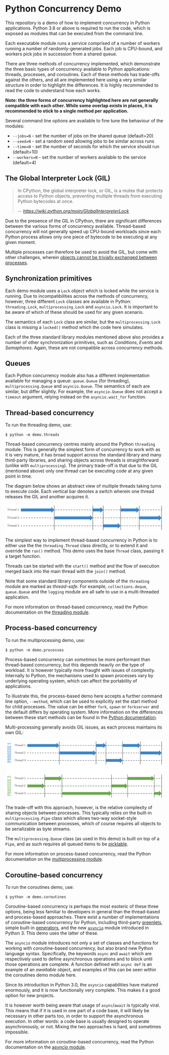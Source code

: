 # Python Concurrency Demo

This repository is a demo of how to implement concurrency in Python applications.
Python 3.8 or above is required to run the code, which is exposed as modules
that can be executed from the command line.

Each executable module runs a service comprised of a number of workers running
a number of randomly-generated jobs. Each job is CPU-bound, and workers pick
jobs in succession from a shared queue. 

There are three methods of concurrency implemented, which demonstrate the three
basic types of concurrency available to Python applications: threads, processes, 
and coroutines. Each of these methods has trade-offs against the others, and
all are implemented here using a very similar structure in order to highlight
the differences. It is highly recommended to read the code to understand how
each works.

**Note: the three forms of concurrency highlighted here are not generally
compatible with each other. While some overlap exists in places, it is
recommended to stick to a single method per application.**

Several command line options are available to fine tune the behaviour of the modules:

- `--jobs=N` - set the number of jobs on the shared queue (default=20)
- `--seed=N` - set a random seed allowing jobs to be similar across runs
- `--time=N` - set the number of seconds for which the service should run (default=10)
- `--workers=N` - set the number of workers available to the service (default=4)


## The Global Interpreter Lock (GIL)

> In CPython, the global interpreter lock, or GIL, is a mutex that protects access to Python objects, preventing multiple threads from executing Python bytecodes at once.
>
> -- <cite>https://wiki.python.org/moin/GlobalInterpreterLock</cite>

Due to the presence of the GIL in CPython, there are significant differences
between the various forms of concurrency available. Thread-based concurrency
will not generally speed up CPU-bound workloads since each Python process allows
only one piece of bytecode to be executing at any given moment.

Multiple processes can therefore be used to avoid the GIL, but come with other
challenges, wherein [objects cannot be trivially exchanged between processes](https://docs.python.org/3/library/multiprocessing.html#exchanging-objects-between-processes). 


## Synchronization primitives

Each demo module uses a `Lock` object which is locked while the service is running.
Due to incompatibilities across the methods of concurrency, however, three different
`Lock` classes are available in Python: `threading.Lock`, `multiprocessing.Lock` and
`asyncio.Lock`. It is important to be aware of which of these should be used for any
given scenario.

The semantics of each `Lock` class are similar, but the `multiprocessing.Lock` class
is missing a `locked()` method which the code here simulates.

Each of the three standard library modules mentioned above also provides a number of
other synchronization primitives, such as _Conditions_, _Events_ and _Semaphores_.
Again, these are not compatible across concurrency methods.


## Queues

Each Python concurrency module also has a different implementation available for managing
a queue: `queue.Queue` (for threading), `multiprocessing.Queue` and `asyncio.Queue`.
The semantics of each are similar, but differ slightly. For example, the `asyncio.Queue`
does not accept a `timeout` argument, relying instead on the `asyncio.wait_for` function.


## Thread-based concurrency

To run the threading demo, use:
```shell script
$ python -m demo.threads
```

Thread-based concurrency centres mainly around the Python `threading` module.
This is generally the simplest form of concurrency to work with as it is very
mature, it has broad support across the standard library and many third-party
libraries, and sharing objects across threads is straightforward (unlike with 
`multiprocessing`). The primary trade-off is that due to the GIL (mentioned above)
only one thread can be executing code at any given point in time.

The diagram below shows an abstract view of multiple threads taking turns to
execute code. Each vertical bar denotes a switch wherein one thread releases the
GIL and another acquires it. 

![Abstract depiction of threads operating alongside the GIL](art/gil-threads.png)

The simplest way to implement thread-based concurrency in Python is to either use the 
the `threading.Thread` class directly, or to extend it and override the `run()` 
method. This demo uses the base `Thread` class, passing it a target function.

Threads can be started with the `start()` method and the flow of execution merged
back into the main thread with the `join()` method.

Note that some standard library components outside of the `threading` module
are marked as _thread-safe_. For example, `collections.deque`, `queue.Queue` and
the `logging` module are all safe to use in a multi-threaded application.

For more information on thread-based concurrency, read the Python documentation on the 
[threading module](https://docs.python.org/3/library/threading.html).


## Process-based concurrency

To run the multiprocessing demo, use:
```shell script
$ python -m demo.processes
```

Process-based concurrency can _sometimes_ be more performant than thread-based
concurrency, but this depends heavily on the type of workload. It is
however typically more fraught with issues of complexity. Internally to Python,
the mechanisms used to spawn processes vary by underlying operating system,
which can affect the portability of applications.

To illustrate this, the process-based demo here accepts a further command line
option, `--method`, which can be used to explicitly set the start method for 
child processes. The value can be either `fork`, `spawn` or `forkserver` and
the default differs by operating system. More information on the differences
between these start methods can be found in the 
[Python documentation](https://docs.python.org/3/library/multiprocessing.html#contexts-and-start-methods).
 
Multi-processing generally avoids GIL issues, as each process maintains its own GIL:

![Abstract depiction of processes operating alongside the GIL](art/gil-processes.png)

The trade-off with this approach, however, is the relative complexity of sharing
objects between processes. This typically relies on the built-in `multiprocessing.Pipe`
class which allows two-way socket-style communication between processes, which
of course requires all objects to be serializable as byte streams.

The `multiprocessing.Queue` class (as used in this demo) is built on top of
a `Pipe`, and as such requires all queued items to be
[picklable](https://docs.python.org/3/library/pickle.html).

For more information on process-based concurrency, read the Python documentation on the 
[multiprocessing module](https://docs.python.org/3/library/multiprocessing.html).


## Coroutine-based concurrency

To run the coroutines demo, use:
```shell script
$ python -m demo.coroutines
```

Coroutine-based concurrency is perhaps the most esoteric of these three options,
being less familiar to developers in general than the thread-based and process-based
approaches. There exist a number of implementations of coroutine-based concurrency
for Python, including third-party [greenlets](https://greenlet.readthedocs.io/en/latest/#),
simple built-in [generators](https://docs.python.org/3/glossary.html#term-generator),
and the new [`asyncio`](https://docs.python.org/3/library/asyncio.html) module 
introduced in Python 3. This demo uses the latter of these.

The `asyncio` module introduces not only a set of classes and functions for working
with coroutine-based concurrency, but also brand new Python language syntax. Specifically,
the keywords `async` and `await` which are respectively used to define asynchronous
operations and to block until those operations are complete. A function defined with
`async def` is an example of an _awaitable_ object, and examples of this can be seen
within the coroutines demo module here.

Since its introduction in Python 3.0, the `asyncio` capabilities have matured enormously,
and it is now functionally very complete. This makes it a good option for new projects.

It is however worth being aware that usage of `async`/`await` is typically viral. This
means that if it is used in one part of a code base, it will likely be necessary in other
parts too, in order to support the asynchronous execution. In other words: a code base
is usually designed to operate asynchronously, or not. Mixing the two approaches is
hard, and sometimes impossible.

For more information on coroutine-based concurrency, read the Python documentation on the 
[asyncio module](https://docs.python.org/3/library/asyncio.html).
